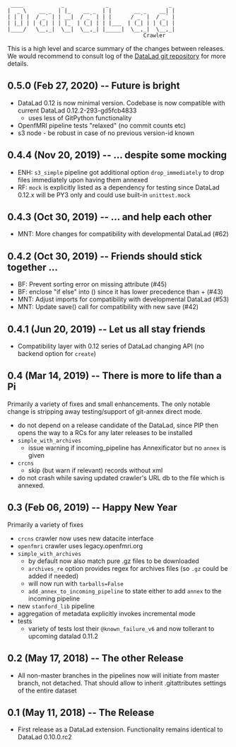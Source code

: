      ____            _             _                   _ 
    |  _ \    __ _  | |_    __ _  | |       __ _    __| |
    | | | |  / _` | | __|  / _` | | |      / _` |  / _` |
    | |_| | | (_| | | |_  | (_| | | |___  | (_| | | (_| |
    |____/   \__,_|  \__|  \__,_| |_____|  \__,_|  \__,_|
                                               Crawler

This is a high level and scarce summary of the changes between releases.  We
would recommend to consult log of the [DataLad git
repository](http://github.com/datalad/datalad-crawler) for more details.

## 0.5.0 (Feb 27, 2020) -- Future is bright

- DataLad 0.12 is now minimal version.  Codebase is now compatible with current
  DataLad 0.12.2-293-gd5fcb4833
  - uses less of GitPython functionality
- OpenfMRI pipeline tests "relaxed" (no commit counts etc)
- s3 node - be robust in case of no previous version-id known

## 0.4.4 (Nov 20, 2019) -- ... despite some mocking

- ENH: `s3_simple` pipeline got additional option `drop_immediately` to
  drop files immediately upon having them annexed
- RF: `mock` is explicitly listed as a dependency for testing since DataLad
  0.12.x will be PY3 only and could use built-in `unittest.mock`

## 0.4.3 (Oct 30, 2019) -- ... and help each other

- MNT: More changes for compatibility with developmental DataLad (#62)

## 0.4.2 (Oct 30, 2019) -- Friends should stick together ...

- BF: Prevent sorting error on missing attribute (#45)
- BF: enclose "if else" into () since it has lower precedence than + (#43)
- MNT: Adjust imports for compatibility with developmental DataLad (#53)
- MNT: Update save() call for compatibility with new save (#42)

## 0.4.1 (Jun 20, 2019) -- Let us all stay friends

- Compatibility layer with 0.12 series of DataLad changing API
  (no backend option for `create`)

## 0.4 (Mar 14, 2019) -- There is more to life than a Pi

Primarily a variety of fixes and small enhancements. The only notable
change is stripping away testing/support of git-annex direct mode.

- do not depend on a release candidate of the DataLad, since PIP then opens the
  way to a RCs for any later releases to be installed
- `simple_with_archives`
  - issue warning if incoming_pipeline has Annexificator but no `annex` is given
- `crcns`
  - skip (but warn if relevant) records without xml
- do not crash while saving updated crawler's URL db to the file which is annexed.

## 0.3 (Feb 06, 2019) -- Happy New Year

Primarily a variety of fixes

- `crcns` crawler now uses new datacite interface
- `openfmri` crawler uses legacy.openfmri.org
- `simple_with_archives`
  - by default now also match pure .gz files to be downloaded
  - `archives_re` option provides regex for archives files (so `.gz`
    could be added if needed)
  - will now run with `tarballs=False`
  - `add_annex_to_incoming_pipeline` to state either to add `annex`
    to the incoming pipeline
- new `stanford_lib` pipeline
- aggregation of metadata explicitly invokes incremental mode
- tests
  - variety of tests lost their `@known_failure_v6` and now tollerant
    to upcoming datalad 0.11.2

## 0.2 (May 17, 2018) -- The other Release

- All non-master branches in the pipelines now will initiate from master
  branch, not detached.  That should allow to inherit .gitattributes
  settings of the entire dataset

## 0.1 (May 11, 2018) -- The Release

- First release as a DataLad extension. Functionality remains identical
  to DataLad 0.10.0.rc2
